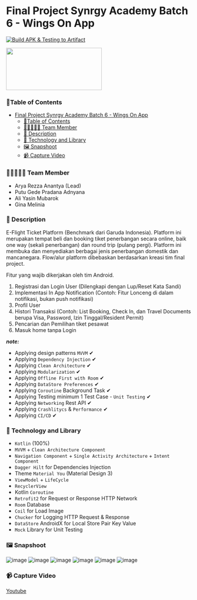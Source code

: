 # Final Project Synrgy Academy Batch 6 - Wings On App

[![Build APK & Testing to Artifact](https://github.com/SFPT2B6-SynrgyFinalProject/BookingTicket/actions/workflows/build-apk-and-testing-to-artifact.yaml/badge.svg)](https://github.com/SFPT2B6-SynrgyFinalProject/BookingTicket/actions/workflows/build-apk-and-testing-to-artifact.yaml)

[<img src="https://firebase.google.com/static/downloads/brand-guidelines/PNG/logo-built_white.png" width="260" height="115"/>](https://appdistribution.firebase.dev/i/bd1099921c4a2240)

### 🚩Table of Contents

<!-- TOC -->
* [Final Project Synrgy Academy Batch 6 - Wings On App](#final-project-synrgy-academy-batch-6---wings-on-app)
    * [🚩Table of Contents](#table-of-contents)
    * [👨🏼‍🤝‍👨🏼 Team Member](#-team-member)
    * [📌 Description](#-description)
    * [👣 Technology and Library](#-technology-and-library)
    * [🖼️ Snapshoot](#-snapshoot)
    * [📹 Capture Video](#-capture-video)
<!-- TOC -->

### 👨🏼‍🤝‍👨🏼 Team Member
- Arya Rezza Anantya (Lead)
- Putu Gede Pradana Adnyana
- Ali Yasin Mubarok
- Gina Melinia

### 📌 Description

E-Flight Ticket Platform (Benchmark dari Garuda Indonesia).  Platform ini merupakan tempat beli dan booking tiket penerbangan secara online, baik one way (sekali penerbangan) dan round trip (pulang pergi). Platform ini membuka dan menyediakan berbagai jenis penerbangan domestik dan mancanegara. Flow/alur platform dibebaskan berdasarkan kreasi tim final project. 

Fitur yang wajib dikerjakan oleh tim Android.

1. Registrasi dan Login User (Dilengkapi dengan Lup/Reset Kata Sandi)
2. Implementasi In App Notification (Contoh: Fitur Lonceng di dalam notifikasi, bukan push notifikasi)
3. Profil User
4. Histori Transaksi (Contoh: List Booking, Check In, dan Travel Documents berupa Visa, Password, Izin Tinggal/Resident Permit)
5. Pencarian dan Pemilihan tiket pesawat
6. Masuk home tanpa Login

***note:***

- Applying design patterns `MVVM` ✔
- Applying `Dependency Injection` ✔
- Applying `Clean Architecture` ✔
- Applying `Modularization` ✔
- Applying `Offline First with Room` ✔
- Applying `DataStore Preferences` ✔
- Applying `Coroutine` Background Task ✔
- Applying Testing minimum 1 Test Case - `Unit Testing` ✔
- Applying `Networking` Rest API ✔
- Applying `Crashlitycs` & `Performance` ✔
- Applying `CI/CD` ✔

### 👣 Technology and Library

- `Kotlin` (100%)
- `MVVM` + `Clean Architecture Component`
- `Navigation Component` + `Single Activity Architecture` + `Intent Component`
- `Dagger Hilt` for Dependencies Injection
- Theme `Material You` (Material Design 3)
- `ViewModel` + `LifeCycle`
- `RecyclerView`
- Kotlin `Coroutine`
- `Retrofit2` for Request or Response HTTP Network
- `Room` Database
- `Coil` for Load Image
- `Chucker` for Logging HTTP Request & Response
- `DataStore` AndroidX for Local Store Pair Key Value
- `Mock` Library for Unit Testing

### 🖼️ Snapshoot
![image](https://github.com/SFPT2B6-SynrgyFinalProject/BookingTicket/assets/43742778/ee71341d-d834-4a42-aab2-a5973ff72531)
![image](https://github.com/SFPT2B6-SynrgyFinalProject/BookingTicket/assets/43742778/683f8f28-7440-417f-a9ea-11a395719b22)
![image](https://github.com/SFPT2B6-SynrgyFinalProject/BookingTicket/assets/43742778/4dc8513c-3219-45d2-82f5-bdc0e3e428a6)
![image](https://github.com/SFPT2B6-SynrgyFinalProject/BookingTicket/assets/43742778/86f9550e-2de2-48e4-b7a3-a74516f13e02)
![image](https://github.com/SFPT2B6-SynrgyFinalProject/BookingTicket/assets/43742778/17358d03-07cb-49ad-98d0-809ddfd7d010)
![image](https://github.com/SFPT2B6-SynrgyFinalProject/BookingTicket/assets/43742778/3017aa6b-3612-4ad0-8119-697c5e10d305)
### 📹 Capture Video
[Youtube](https://youtu.be/kuQy7cnDYGk)